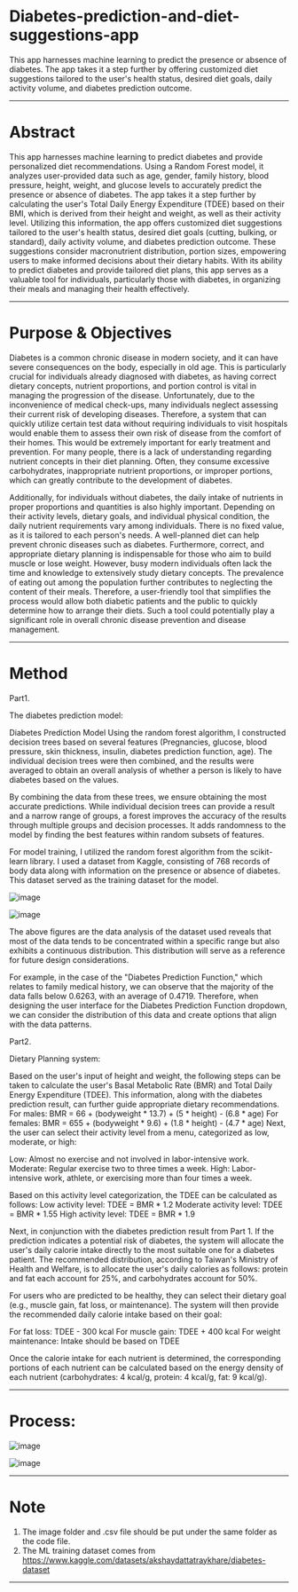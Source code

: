 # Diabetes-prediction-and-diet-suggestions-app
This app harnesses machine learning to predict  the presence or absence of diabetes. The app takes it a step  further by  offering customized diet suggestions tailored to  the user's health status, desired diet goals, daily activity  volume, and diabetes prediction outcome.

----------
# Abstract

This app harnesses machine learning to predict diabetes and provide personalized diet 
recommendations. Using a Random Forest model, it analyzes user-provided data 
such as age, gender, family history, blood pressure, height, weight, and glucose levels 
to accurately predict the presence or absence of diabetes. The app takes it a step 
further by calculating the user's Total Daily Energy Expenditure (TDEE) based on 
their BMI, which is derived from their height and weight, as well as their activity 
level. Utilizing this information, the app offers customized diet suggestions tailored to 
the user's health status, desired diet goals (cutting, bulking, or standard), daily activity 
volume, and diabetes prediction outcome. These suggestions consider macronutrient 
distribution, portion sizes, empowering users to make informed decisions about their 
dietary habits. With its ability to predict diabetes and provide tailored diet plans, this 
app serves as a valuable tool for individuals, particularly those with diabetes, in 
organizing their meals and managing their health effectively.

-----------------------------------------------------------------------------------------------------
# Purpose & Objectives

Diabetes is a common chronic disease in modern society, and it can have severe
consequences on the body, especially in old age. This is particularly crucial for
individuals already diagnosed with diabetes, as having correct dietary concepts,
nutrient proportions, and portion control is vital in managing the progression of the
disease. Unfortunately, due to the inconvenience of medical check-ups, many
individuals neglect assessing their current risk of developing diseases.
Therefore, a system that can quickly utilize certain test data without requiring
individuals to visit hospitals would enable them to assess their own risk of disease
from the comfort of their homes. This would be extremely important for early
treatment and prevention.
For many people, there is a lack of understanding regarding nutrient concepts in their
diet planning. Often, they consume excessive carbohydrates, inappropriate nutrient
proportions, or improper portions, which can greatly contribute to the development of
diabetes.

Additionally, for individuals without diabetes, the daily intake of nutrients in proper
proportions and quantities is also highly important. Depending on their activity levels,
dietary goals, and individual physical condition, the daily nutrient requirements vary
among individuals. There is no fixed value, as it is tailored to each person's needs. A
well-planned diet can help prevent chronic diseases such as diabetes. Furthermore,
correct, and appropriate dietary planning is indispensable for those who aim to build
muscle or lose weight.
However, busy modern individuals often lack the time and knowledge to extensively
study dietary concepts. The prevalence of eating out among the population further
contributes to neglecting the content of their meals. Therefore, a user-friendly tool
that simplifies the process would allow both diabetic patients and the public to
quickly determine how to arrange their diets. Such a tool could potentially play a
significant role in overall chronic disease prevention and disease management.

-----------------------------------
# Method 

Part1. 

The diabetes prediction model:

Diabetes Prediction Model
Using the random forest algorithm, I constructed decision trees based on several
features (Pregnancies, glucose, blood pressure, skin thickness, insulin, diabetes
prediction function, age). The individual decision trees were then combined, and the
results were averaged to obtain an overall analysis of whether a person is likely to
have diabetes based on the values.

By combining the data from these trees, we ensure obtaining the most accurate
predictions. While individual decision trees can provide a result and a narrow range of
groups, a forest improves the accuracy of the results through multiple groups and
decision processes. It adds randomness to the model by finding the best features
within random subsets of features.

For model training, I utilized the random forest algorithm from the scikit-learn library.
I used a dataset from Kaggle, consisting of 768 records of body data along with
information on the presence or absence of diabetes. This dataset served as the training
dataset for the model.

![image](https://github.com/kuanwen-C/Diabetes-prediction-and-diet-suggestions-app-using-Random-Forest/assets/128893625/ce748961-c406-4bbf-b273-73c2a6778d41)

![image](https://github.com/kuanwen-C/Diabetes-prediction-and-diet-suggestions-app-using-Random-Forest/assets/128893625/10cebc88-512b-4b0f-af85-e492fb852304)


The above figures are the data analysis of the dataset used reveals that most of the
data tends to be concentrated within a specific range but also exhibits a continuous
distribution. This distribution will serve as a reference for future design
considerations.

For example, in the case of the "Diabetes Prediction Function," which relates to
family medical history, we can observe that the majority of the data falls below
0.6263, with an average of 0.4719. Therefore, when designing the user interface for
the Diabetes Prediction Function dropdown, we can consider the distribution of this
data and create options that align with the data patterns.



Part2.

Dietary Planning system:

Based on the user's input of height and weight, the following steps can be taken to
calculate the user's Basal Metabolic Rate (BMR) and Total Daily Energy Expenditure
(TDEE). This information, along with the diabetes prediction result, can further guide
appropriate dietary recommendations.
For males: BMR = 66 + (bodyweight * 13.7) + (5 * height) - (6.8 * age)
For females: BMR = 655 + (bodyweight * 9.6) + (1.8 * height) - (4.7 * age)
Next, the user can select their activity level from a menu, categorized as low,
moderate, or high:

Low: Almost no exercise and not involved in labor-intensive work.
Moderate: Regular exercise two to three times a week.
High: Labor-intensive work, athlete, or exercising more than four times a week.

Based on this activity level categorization, the TDEE can be calculated as follows:
Low activity level: TDEE = BMR * 1.2
Moderate activity level: TDEE = BMR * 1.55
High activity level: TDEE = BMR * 1.9

Next, in conjunction with the diabetes prediction result from Part 1.
If the prediction indicates a potential risk of diabetes, the system will allocate the
user's daily calorie intake directly to the most suitable one for a diabetes patient.
The recommended distribution, according to Taiwan's Ministry of Health and Welfare,
is to allocate the user's daily calories as follows: protein and fat each account for
25%, and carbohydrates account for 50%.

For users who are predicted to be healthy, they can select their dietary goal (e.g.,
muscle gain, fat loss, or maintenance). The system will then provide the
recommended daily calorie intake based on their goal:

For fat loss: TDEE - 300 kcal
For muscle gain: TDEE + 400 kcal
For weight maintenance: Intake should be based on TDEE

Once the calorie intake for each nutrient is determined, the corresponding portions of
each nutrient can be calculated based on the energy density of each nutrient
(carbohydrates: 4 kcal/g, protein: 4 kcal/g, fat: 9 kcal/g).

--------------------------------
# Process:

![image](https://github.com/kuanwen-C/Diabetes-prediction-and-diet-suggestions-app-using-Random-Forest/assets/128893625/b06d6f5a-876b-40e6-86a5-65f5b958415f)



![image](https://github.com/kuanwen-C/Diabetes-prediction-and-diet-suggestions-app-using-Random-Forest/assets/128893625/f1f0990e-1a73-434a-a548-20a378319c9b)


------------------------------------
# Note

1. The image folder and .csv file should be put under the same folder as the code file.
2. The ML training dataset comes from   https://www.kaggle.com/datasets/akshaydattatraykhare/diabetes-dataset

---------------------------------------------------------------------------------------------------------------------------------------------
